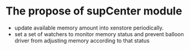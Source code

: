 # The propose of supCenter module
* update available memory amount into xenstore periodically.
* set a set of watchers to monitor memory status and prevent balloon driver from adjusting memory according to that status
